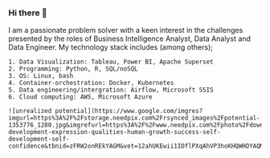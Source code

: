 ### Hi there 👋

<!--
**NiMusah/NiMusah** is a ✨ _special_ ✨ repository because its `README.md` (this file) appears on your GitHub profile.

Here are some ideas to get you started:

- 🔭 I’m currently working on ...
- 🌱 I’m currently learning ...
- 👯 I’m looking to collaborate on ...
- 🤔 I’m looking for help with ...
- 💬 Ask me about ...
- 📫 How to reach me: ...
- 😄 Pronouns: ...
- ⚡ Fun fact: ...
-->
I am a passionate problem solver with a keen interest in the challenges presented by the roles of Business Intelligence Analyst, Data Analyst and Data Engineer. My technology stack includes (among others);


    1. Data Visualization: Tableau, Power BI, Apache Superset
    2. Programming: Python, R, SQL/noSQL
    3. OS: Linux, bash
    4. Container-orchestration: Docker, Kubernetes
    5. Data engineering/intergration: Airflow, Microsoft SSIS
    6. Cloud computing: AWS, Microsoft Azure
    
    ![unrealized potential](https://www.google.com/imgres?imgurl=https%3A%2F%2Fstorage.needpix.com%2Frsynced_images%2Fpotential-1353776_1280.jpg&imgrefurl=https%3A%2F%2Fwww.needpix.com%2Fphoto%2Fdownload%2F621325%2Fpotential-development-expression-qualities-human-growth-success-self-development-self-confidence&tbnid=zFRW2onREkYAGM&vet=12ahUKEwii1IOflPXqAhVP3hoKHQWHDYAQMygBegQIARBZ..i&docid=Gt1k5TwGpFHnbM&w=1280&h=1227&q=unrealized%20potential&hl=en&ved=2ahUKEwii1IOflPXqAhVP3hoKHQWHDYAQMygBegQIARBZ)
